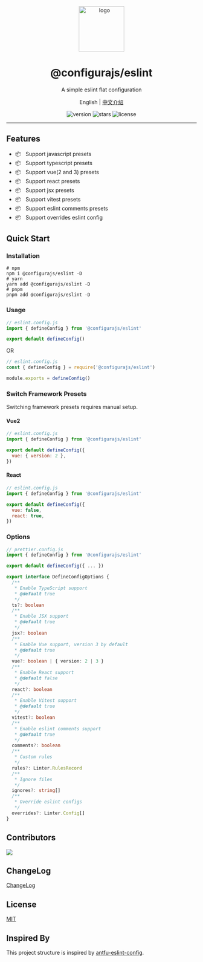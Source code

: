 <div align="center">
  <img src="https://github.com/user-attachments/assets/4e0a0b81-7814-48b1-ae3d-9ce0511e0e9c" width="120" height="120" alt="logo" />
  <h1>@configurajs/eslint</h1>
  <p>A simple eslint flat configuration</p>
  <p>
    <span>English</span> | 
    <a href="https://github.com/configurajs/eslint/blob/main/README.zh-CN.md">中文介绍</a>
  </p>
  <p>
    <img src="https://img.shields.io/github/package-json/v/configurajs/eslint" alt="version">
    <img src="https://img.shields.io/github/stars/configurajs/eslint" alt="stars">
    <img src="https://img.shields.io/github/license/configurajs/eslint" alt="license">
  </p>
</div>

---

## Features

- 📦 &nbsp; Support javascript presets
- 📦 &nbsp; Support typescript presets
- 📦 &nbsp; Support vue(2 and 3) presets
- 📦 &nbsp; Support react presets
- 📦 &nbsp; Support jsx presets
- 📦 &nbsp; Support vitest presets
- 📦 &nbsp; Support eslint comments presets
- 📦 &nbsp; Support overrides eslint config

## Quick Start

### Installation

```shell
# npm
npm i @configurajs/eslint -D
# yarn
yarn add @configurajs/eslint -D
# pnpm
pnpm add @configurajs/eslint -D
```

### Usage

```js
// eslint.config.js
import { defineConfig } from '@configurajs/eslint'

export default defineConfig()
```

OR

```js
// eslint.config.js
const { defineConfig } = require('@configurajs/eslint')

module.exports = defineConfig()
```

### Switch Framework Presets

Switching framework presets requires manual setup.

#### Vue2

```js
// eslint.config.js
import { defineConfig } from '@configurajs/eslint'

export default defineConfig({
  vue: { version: 2 },
})
```

#### React

```js
// eslint.config.js
import { defineConfig } from '@configurajs/eslint'

export default defineConfig({
  vue: false,
  react: true,
})
```

### Options

```js
// prettier.config.js
import { defineConfig } from '@configurajs/eslint'

export default defineConfig({ ... })
```

```ts
export interface DefineConfigOptions {
  /**
   * Enable TypeScript support
   * @default true
   */
  ts?: boolean
  /**
   * Enable JSX support
   * @default true
   */
  jsx?: boolean
  /**
   * Enable Vue support, version 3 by default
   * @default true
   */
  vue?: boolean | { version: 2 | 3 }
  /**
   * Enable React support
   * @default false
   */
  react?: boolean
  /**
   * Enable Vitest support
   * @default true
   */
  vitest?: boolean
  /**
   * Enable eslint comments support
   * @default true
   */
  comments?: boolean
  /**
   * Custom rules
   */
  rules?: Linter.RulesRecord
  /**
   * Ignore files
   */
  ignores?: string[]
  /**
   * Override eslint configs
   */
  overrides?: Linter.Config[]
}
```

## Contributors

<a href="https://github.com/configurajs/eslint/graphs/contributors">
  <img src="https://contrib.rocks/image?repo=configurajs/eslint" />
</a>

## ChangeLog

[ChangeLog](CHANGELOG.md)

## License

[MIT](LICENSE)

## Inspired By

This project structure is inspired by [antfu-eslint-config](https://github.com/antfu/eslint-config).

